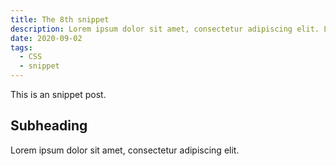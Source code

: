 ```yaml
---
title: The 8th snippet
description: Lorem ipsum dolor sit amet, consectetur adipiscing elit. Lorem ipsum dolor sit amet.
date: 2020-09-02
tags:
  - CSS
  - snippet
---
```


This is an snippet post.

## Subheading

Lorem ipsum dolor sit amet, consectetur adipiscing elit.